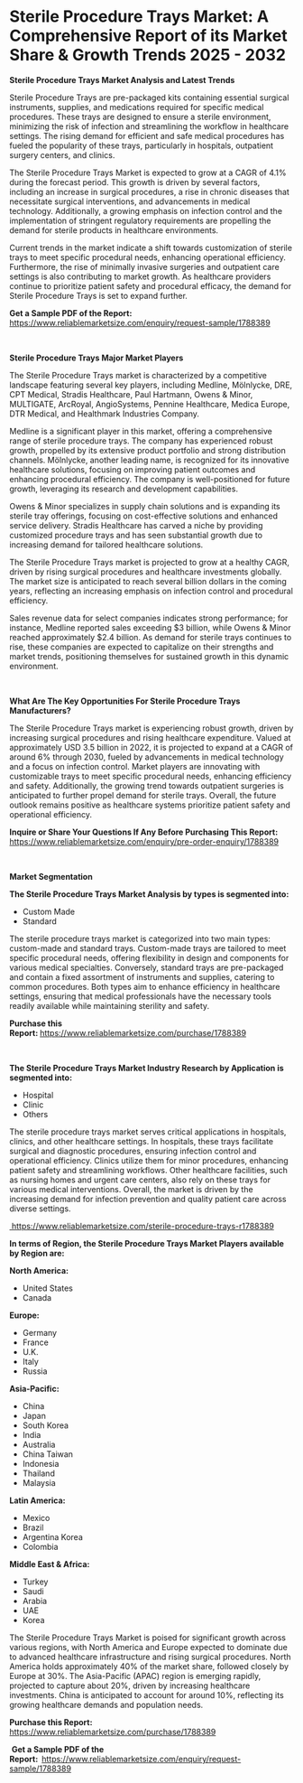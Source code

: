 <p><h1>Sterile Procedure Trays Market: A Comprehensive Report of its Market Share & Growth Trends 2025 - 2032</h1></p><p><strong>Sterile Procedure Trays Market Analysis and Latest Trends</strong></p>
<p><p>Sterile Procedure Trays are pre-packaged kits containing essential surgical instruments, supplies, and medications required for specific medical procedures. These trays are designed to ensure a sterile environment, minimizing the risk of infection and streamlining the workflow in healthcare settings. The rising demand for efficient and safe medical procedures has fueled the popularity of these trays, particularly in hospitals, outpatient surgery centers, and clinics.</p><p>The Sterile Procedure Trays Market is expected to grow at a CAGR of 4.1% during the forecast period. This growth is driven by several factors, including an increase in surgical procedures, a rise in chronic diseases that necessitate surgical interventions, and advancements in medical technology. Additionally, a growing emphasis on infection control and the implementation of stringent regulatory requirements are propelling the demand for sterile products in healthcare environments.</p><p>Current trends in the market indicate a shift towards customization of sterile trays to meet specific procedural needs, enhancing operational efficiency. Furthermore, the rise of minimally invasive surgeries and outpatient care settings is also contributing to market growth. As healthcare providers continue to prioritize patient safety and procedural efficacy, the demand for Sterile Procedure Trays is set to expand further.</p></p>
<p><strong>Get a Sample PDF of the Report:&nbsp;</strong> <a href="https://www.reliablemarketsize.com/enquiry/request-sample/1788389?utm_campaign=2803&utm_medium=2&utm_source=Github&utm_content=ia&utm_term=13042025&utm_id=sterile-procedure-trays">https://www.reliablemarketsize.com/enquiry/request-sample/1788389</a></p>
<p>&nbsp;</p>
<p><strong>Sterile Procedure Trays Major Market Players</strong></p>
<p><p>The Sterile Procedure Trays market is characterized by a competitive landscape featuring several key players, including Medline, Mölnlycke, DRE, CPT Medical, Stradis Healthcare, Paul Hartmann, Owens & Minor, MULTIGATE, ArcRoyal, AngioSystems, Pennine Healthcare, Medica Europe, DTR Medical, and Healthmark Industries Company. </p><p>Medline is a significant player in this market, offering a comprehensive range of sterile procedure trays. The company has experienced robust growth, propelled by its extensive product portfolio and strong distribution channels. Mölnlycke, another leading name, is recognized for its innovative healthcare solutions, focusing on improving patient outcomes and enhancing procedural efficiency. The company is well-positioned for future growth, leveraging its research and development capabilities.</p><p>Owens & Minor specializes in supply chain solutions and is expanding its sterile tray offerings, focusing on cost-effective solutions and enhanced service delivery. Stradis Healthcare has carved a niche by providing customized procedure trays and has seen substantial growth due to increasing demand for tailored healthcare solutions. </p><p>The Sterile Procedure Trays market is projected to grow at a healthy CAGR, driven by rising surgical procedures and healthcare investments globally. The market size is anticipated to reach several billion dollars in the coming years, reflecting an increasing emphasis on infection control and procedural efficiency.</p><p>Sales revenue data for select companies indicates strong performance; for instance, Medline reported sales exceeding $3 billion, while Owens & Minor reached approximately $2.4 billion. As demand for sterile trays continues to rise, these companies are expected to capitalize on their strengths and market trends, positioning themselves for sustained growth in this dynamic environment.</p></p>
<p>&nbsp;</p>
<p><strong>What Are The Key Opportunities For Sterile Procedure Trays Manufacturers?</strong></p>
<p><p>The Sterile Procedure Trays market is experiencing robust growth, driven by increasing surgical procedures and rising healthcare expenditure. Valued at approximately USD 3.5 billion in 2022, it is projected to expand at a CAGR of around 6% through 2030, fueled by advancements in medical technology and a focus on infection control. Market players are innovating with customizable trays to meet specific procedural needs, enhancing efficiency and safety. Additionally, the growing trend towards outpatient surgeries is anticipated to further propel demand for sterile trays. Overall, the future outlook remains positive as healthcare systems prioritize patient safety and operational efficiency.</p></p>
<p><strong>Inquire or Share Your Questions If Any Before Purchasing This Report:</strong> <a href="https://www.reliablemarketsize.com/enquiry/pre-order-enquiry/1788389?utm_campaign=2803&utm_medium=2&utm_source=Github&utm_content=ia&utm_term=13042025&utm_id=sterile-procedure-trays">https://www.reliablemarketsize.com/enquiry/pre-order-enquiry/1788389</a></p>
<p>&nbsp;</p>
<p><strong>Market Segmentation</strong></p>
<p><strong>The Sterile Procedure Trays Market Analysis by types is segmented into:</strong></p>
<p><ul><li>Custom Made</li><li>Standard</li></ul></p>
<p><p>The sterile procedure trays market is categorized into two main types: custom-made and standard trays. Custom-made trays are tailored to meet specific procedural needs, offering flexibility in design and components for various medical specialties. Conversely, standard trays are pre-packaged and contain a fixed assortment of instruments and supplies, catering to common procedures. Both types aim to enhance efficiency in healthcare settings, ensuring that medical professionals have the necessary tools readily available while maintaining sterility and safety.</p></p>
<p><strong>Purchase this Report:&nbsp;</strong><a href="https://www.reliablemarketsize.com/purchase/1788389?utm_campaign=2803&utm_medium=2&utm_source=Github&utm_content=ia&utm_term=13042025&utm_id=sterile-procedure-trays">https://www.reliablemarketsize.com/purchase/1788389</a></p>
<p>&nbsp;</p>
<p><strong>The Sterile Procedure Trays Market Industry Research by Application is segmented into:</strong></p>
<p><ul><li>Hospital</li><li>Clinic</li><li>Others</li></ul></p>
<p><p>The sterile procedure trays market serves critical applications in hospitals, clinics, and other healthcare settings. In hospitals, these trays facilitate surgical and diagnostic procedures, ensuring infection control and operational efficiency. Clinics utilize them for minor procedures, enhancing patient safety and streamlining workflows. Other healthcare facilities, such as nursing homes and urgent care centers, also rely on these trays for various medical interventions. Overall, the market is driven by the increasing demand for infection prevention and quality patient care across diverse settings.</p></p>
<p><a href="https://www.reliablemarketsize.com/sterile-procedure-trays-r1788389?utm_campaign=2803&utm_medium=2&utm_source=Github&utm_content=ia&utm_term=13042025&utm_id=sterile-procedure-trays">&nbsp;https://www.reliablemarketsize.com/sterile-procedure-trays-r1788389</a></p>
<p><strong>In terms of Region, the Sterile Procedure Trays Market Players available by Region are:</strong></p>
<p>
    <p> <strong> North America: </strong>
        <ul>
            <li>United States</li>
            <li>Canada</li>
        </ul>
        </p> 
    <p> <strong> Europe: </strong>
        <ul>
            <li>Germany</li>
            <li>France</li>
            <li>U.K.</li>
            <li>Italy</li>
            <li>Russia</li>
        </ul>
        </p> 
    <p> <strong> Asia-Pacific: </strong>
        <ul>
            <li>China</li>
            <li>Japan</li>
            <li>South Korea</li>
            <li>India</li>
            <li>Australia</li>
            <li>China Taiwan</li>
            <li>Indonesia</li>
            <li>Thailand</li>
            <li>Malaysia</li>
        </ul>
        </p> 
    <p> <strong> Latin America: </strong>
        <ul>
            <li>Mexico</li>
            <li>Brazil</li>
            <li>Argentina Korea</li>
            <li>Colombia</li>
        </ul>
        </p> 
    <p> <strong> Middle East & Africa: </strong>
        <ul>
            <li>Turkey</li>
            <li>Saudi</li>
            <li>Arabia</li>
            <li>UAE</li>
            <li>Korea</li>
        </ul>
    </p>
    </p>
<p><p>The Sterile Procedure Trays Market is poised for significant growth across various regions, with North America and Europe expected to dominate due to advanced healthcare infrastructure and rising surgical procedures. North America holds approximately 40% of the market share, followed closely by Europe at 30%. The Asia-Pacific (APAC) region is emerging rapidly, projected to capture about 20%, driven by increasing healthcare investments. China is anticipated to account for around 10%, reflecting its growing healthcare demands and population needs.</p></p>
<p><strong>Purchase this Report: </strong><a href="https://www.reliablemarketsize.com/purchase/1788389?utm_campaign=2803&utm_medium=2&utm_source=Github&utm_content=ia&utm_term=13042025&utm_id=sterile-procedure-trays">https://www.reliablemarketsize.com/purchase/1788389</a></p>
<p>&nbsp;<strong>Get a Sample PDF of the Report:&nbsp;&nbsp;</strong><a href="https://www.reliablemarketsize.com/enquiry/request-sample/1788389?utm_campaign=2803&utm_medium=2&utm_source=Github&utm_content=ia&utm_term=13042025&utm_id=sterile-procedure-trays">https://www.reliablemarketsize.com/enquiry/request-sample/1788389</a></p>
<p><strong></strong></p>
<p><p></p><p></p><p></p></p>